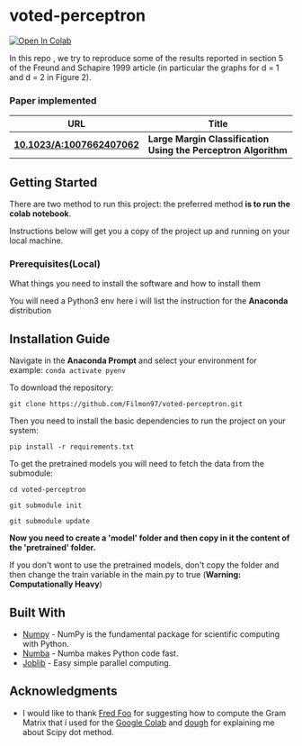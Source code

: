 # voted-perceptron
[![Open In Colab](https://colab.research.google.com/assets/colab-badge.svg)](https://colab.research.google.com/github/Filmon97/voted-perceptron/blob/master/voted-perceptron.ipynb)

In this repo , we try to reproduce some of the results reported in section 5 of the Freund and Schapire 1999 article (in particular the graphs for d = 1 and d = 2 in Figure 2).

### Paper implemented  
| URL |  Title | 
| --- |  ----- |
|[**10.1023/A:1007662407062**](https://link.springer.com/content/pdf/10.1023/A:1007662407062.pdf) | **Large Margin Classification Using the Perceptron Algorithm** |

## Getting Started
There are two method to run this project:
the preferred method **is to run the colab notebook**.

Instructions below will get you a copy of the project up and running on your local machine.

### Prerequisites(Local)

What things you need to install the software and how to install them

You will need a Python3 env here i will list the instruction for the **Anaconda** distribution 

## Installation Guide

Navigate in the **Anaconda Prompt** and select your environment for example:
`conda activate pyenv`

To download the repository:

`git clone https://github.com/Filmon97/voted-perceptron.git`

Then you need to install the basic dependencies to run the project on your system:

`pip install -r requirements.txt`


To get the pretrained models you will need to fetch the data from the submodule:

`cd voted-perceptron`

`git submodule init`

`git submodule update`

**Now you need to create a 'model' folder and then copy in it the content of the 'pretrained' folder.**

If you don't wont to use the pretrained models, don't copy the folder and then change the train variable in the main.py to true (**Warning: Computationally  Heavy**)


## Built With
* [Numpy](https://numpy.org/) - NumPy is the fundamental package for scientific computing with Python. 
* [Numba](http://numba.pydata.org/) - Numba makes Python code fast.
* [Joblib](https://joblib.readthedocs.io/en/latest/) - Easy simple parallel computing.


## Acknowledgments

* I would like to thank [Fred Foo](https://stackoverflow.com/questions/17720151/how-to-speed-up-kernelize-perceptron-using-parallelization) for suggesting how to compute the Gram Matrix that i used for the [Google Colab](https://colab.research.google.com/) and [dough](https://stackoverflow.com/questions/9478791/is-there-an-enhanced-numpy-scipy-dot-method) for explaining me about Scipy dot method.

